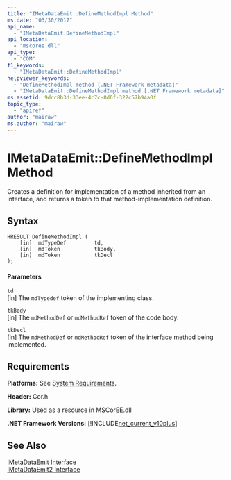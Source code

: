 ```yaml
---
title: "IMetaDataEmit::DefineMethodImpl Method"
ms.date: "03/30/2017"
api_name: 
  - "IMetaDataEmit.DefineMethodImpl"
api_location: 
  - "mscoree.dll"
api_type: 
  - "COM"
f1_keywords: 
  - "IMetaDataEmit::DefineMethodImpl"
helpviewer_keywords: 
  - "DefineMethodImpl method [.NET Framework metadata]"
  - "IMetaDataEmit::DefineMethodImpl method [.NET Framework metadata]"
ms.assetid: 9dcc8b3d-33ee-4c7c-8d6f-322c57b94a0f
topic_type: 
  - "apiref"
author: "mairaw"
ms.author: "mairaw"
---
```

# IMetaDataEmit::DefineMethodImpl Method
Creates a definition for implementation of a method inherited from an interface, and returns a token to that method-implementation definition.  
  
## Syntax  
  
```  
HRESULT DefineMethodImpl (   
    [in]  mdTypeDef         td,   
    [in]  mdToken           tkBody,   
    [in]  mdToken           tkDecl  
);  
```  
  
#### Parameters  
 `td`  
 [in] The `mdTypedef` token of the implementing class.  
  
 `tkBody`  
 [in] The `mdMethodDef` or `mdMethodRef` token of the code body.  
  
 `tkDecl`  
 [in] The `mdMethodDef` or `mdMethodRef` token of the interface method being implemented.  
  
## Requirements  
 **Platforms:** See [System Requirements](../../../../docs/framework/get-started/system-requirements.md).  
  
 **Header:** Cor.h  
  
 **Library:** Used as a resource in MSCorEE.dll  
  
 **.NET Framework Versions:** [!INCLUDE[net_current_v10plus](../../../../includes/net-current-v10plus-md.md)]  
  
## See Also  
 [IMetaDataEmit Interface](../../../../docs/framework/unmanaged-api/metadata/imetadataemit-interface.md)  
 [IMetaDataEmit2 Interface](../../../../docs/framework/unmanaged-api/metadata/imetadataemit2-interface.md)
